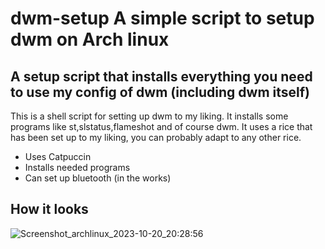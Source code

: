 # dwm-setup A simple script to setup dwm on Arch linux
## A setup script that installs everything you need to use my config of dwm (including dwm itself)

This is a shell script for setting up dwm to my liking.
It installs some programs like st,slstatus,flameshot and of course dwm.
It uses a rice that has been set up to my liking, you can probably adapt to any other rice. 

* Uses Catpuccin
* Installs needed programs
* Can set up bluetooth (in the works)


## How it looks
![Screenshot_archlinux_2023-10-20_20:28:56](https://github.com/Symmercy/dwm-setup/assets/91673840/0e013bb5-fa0c-4f1e-b44c-83dcededda10)




